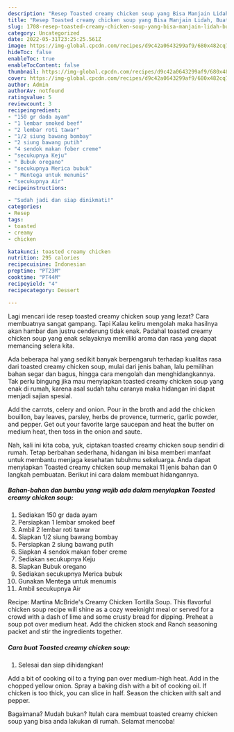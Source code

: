 ```yaml
---
description: "Resep Toasted creamy chicken soup yang Bisa Manjain Lidah, Buat Buka Puasa Sempurna"
title: "Resep Toasted creamy chicken soup yang Bisa Manjain Lidah, Buat Buka Puasa Sempurna"
slug: 1708-resep-toasted-creamy-chicken-soup-yang-bisa-manjain-lidah-buat-buka-puasa-sempurna
category: Uncategorized
date: 2022-05-31T23:25:25.561Z
image: https://img-global.cpcdn.com/recipes/d9c42a0643299af9/680x482cq70/toasted-creamy-chicken-soup-foto-resep-utama.jpg
hideToc: false
enableToc: true
enableTocContent: false
thumbnail: https://img-global.cpcdn.com/recipes/d9c42a0643299af9/680x482cq70/toasted-creamy-chicken-soup-foto-resep-utama.jpg
cover: https://img-global.cpcdn.com/recipes/d9c42a0643299af9/680x482cq70/toasted-creamy-chicken-soup-foto-resep-utama.jpg
author: Admin
authorAv: notfound
ratingvalue: 5
reviewcount: 3
recipeingredient:
- "150 gr dada ayam"
- "1 lembar smoked beef"
- "2 lembar roti tawar"
- "1/2 siung bawang bombay"
- "2 siung bawang putih"
- "4 sendok makan fober creme"
- "secukupnya Keju"
- " Bubuk oregano"
- "secukupnya Merica bubuk"
- " Mentega untuk menumis"
- "secukupnya Air"
recipeinstructions:

- "Sudah jadi dan siap dinikmati!"
categories:
- Resep
tags:
- toasted
- creamy
- chicken

katakunci: toasted creamy chicken 
nutrition: 295 calories
recipecuisine: Indonesian
preptime: "PT23M"
cooktime: "PT44M"
recipeyield: "4"
recipecategory: Dessert

---
```



Lagi mencari ide resep toasted creamy chicken soup yang lezat? Cara membuatnya sangat gampang. Tapi Kalau keliru mengolah maka hasilnya akan hambar dan justru cenderung tidak enak. Padahal toasted creamy chicken soup yang enak selayaknya memiliki aroma dan rasa yang dapat memancing selera kita.


Ada beberapa hal yang sedikit banyak berpengaruh terhadap kualitas rasa dari toasted creamy chicken soup, mulai dari jenis bahan, lalu pemilihan bahan segar dan bagus, hingga cara mengolah dan menghidangkannya. Tak perlu bingung jika mau menyiapkan toasted creamy chicken soup yang enak di rumah, karena asal sudah tahu caranya maka hidangan ini dapat menjadi sajian spesial.

Add the carrots, celery and onion. Pour in the broth and add the chicken bouillon, bay leaves, parsley, herbs de provence, turmeric, garlic powder, and pepper. Get out your favorite large saucepan and heat the butter on medium heat, then toss in the onion and saute.


Nah, kali ini kita coba, yuk, ciptakan toasted creamy chicken soup sendiri di rumah. Tetap berbahan sederhana, hidangan ini bisa memberi manfaat untuk membantu menjaga kesehatan tubuhmu sekeluarga. Anda dapat menyiapkan Toasted creamy chicken soup memakai 11 jenis bahan dan 0 langkah pembuatan. Berikut ini cara dalam membuat hidangannya.

<!--inarticleads1-->

##### Bahan-bahan dan bumbu yang wajib ada dalam menyiapkan Toasted creamy chicken soup:

1. Sediakan 150 gr dada ayam
1. Persiapkan 1 lembar smoked beef
1. Ambil 2 lembar roti tawar
1. Siapkan 1/2 siung bawang bombay
1. Persiapkan 2 siung bawang putih
1. Siapkan 4 sendok makan fober creme
1. Sediakan secukupnya Keju
1. Siapkan  Bubuk oregano
1. Sediakan secukupnya Merica bubuk
1. Gunakan  Mentega untuk menumis
1. Ambil secukupnya Air


Recipe: Martina McBride&#39;s Creamy Chicken Tortilla Soup. This flavorful chicken soup recipe will shine as a cozy weeknight meal or served for a crowd with a dash of lime and some crusty bread for dipping. Preheat a soup pot over medium heat. Add the chicken stock and Ranch seasoning packet and stir the ingredients together. 

<!--inarticleads2-->

##### Cara buat Toasted creamy chicken soup:


1. Selesai dan siap dihidangkan!

Add a bit of cooking oil to a frying pan over medium-high heat. Add in the chopped yellow onion. Spray a baking dish with a bit of cooking oil. If chicken is too thick, you can slice in half. Season the chicken with salt and pepper. 

Bagaimana? Mudah bukan? Itulah cara membuat toasted creamy chicken soup yang bisa anda lakukan di rumah. Selamat mencoba!
